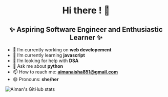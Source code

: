 <h1 align="center"> Hi there ! 👋 </h1>
<h2 align="center">✨ Aspiring Software Engineer and Enthusiastic Learner ✨ </h2>




- 🔭 I’m currently working on **web developement**
- 🌱 I’m currently learning **javascript**
- 🤔 I’m looking for help with **DSA**
- 💬 Ask me about **python**
- 📫 How to reach me: **aimanaisha851@gmail.com**
- 😄 Pronouns: **she/her**

![Aiman's GitHub stats](https://github-readme-stats.vercel.app/api?username=aimanaisha&show_icons=true&theme=radical)
